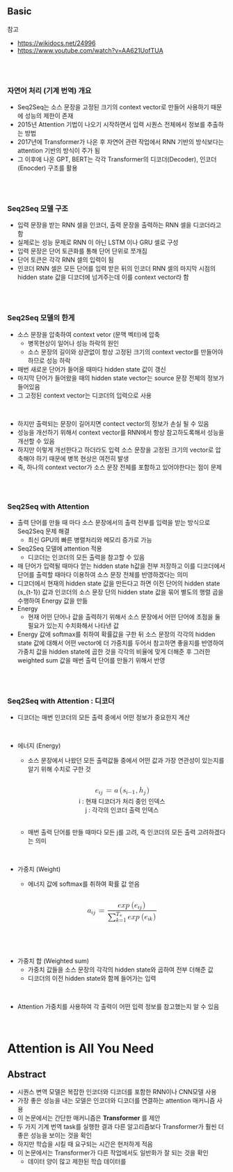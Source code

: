 ## Basic
참고
- https://wikidocs.net/24996
- https://www.youtube.com/watch?v=AA621UofTUA

<br>
<br>

### 자연어 처리 (기계 번역) 개요
- Seq2Seq는 소스 문장을 고정된 크기의 context vector로 만들어 사용하기 때문에 성능의 제한이 존재
- 2015년 Attention 기법이 나오기 시작하면서 입력 시퀀스 전체에서 정보를 추출하는 방법
- 2017년에 Transformer가 나온 후 자연어 관련 작업에서 RNN 기반의 방식보다는 attention 기반의 방식이 주가 됨
- 그 이후에 나온 GPT, BERT는 각각 Transformer의 디코더(Decoder), 인코더 (Enocder) 구조를 활용

<br>
<br>

### Seq2Seq 모델 구조
- 입력 문장을 받는 RNN 셀을 인코더, 출력 문장을 출력하는 RNN 셀을 디코더라고 함
- 실제로는 성능 문제로 RNN 이 아닌 LSTM 이나 GRU 셀로 구성
- 입력 문장은 단어 토큰화를 통해 단어 단위로 쪼개짐
- 단어 토큰은 각각 RNN 셀의 입력이 됨
- 인코더 RNN 셀은 모든 단어를 입력 받은 뒤의 인코더 RNN 셀의 마지막 시점의 hidden state 값을 디코더에 넘겨주는데 이를 context vector라 함 

<br>
<br>

### Seq2Seq 모델의 한게
- 소스 문장을 압축하여 context vetor (문맥 벡터)에 압축
    - 병목현상이 일어나 성능 하락의 원인
    - 소스 문장의 길이와 상관없이 항상 고정된 크기의 context vector를 만들어야 하므로 성능 하락
- 매번 새로운 단어가 들어올 때마다 hidden state 값이 갱신
- 마지막 단어가 들어왔을 때의 hidden state vector는 source 문장 전체의 정보가 들어있음  
- 그 고정된 context vector는 디코더의 입력으로 사용

<br>

- 하지만 출력되는 문장이 길어지면 contect vector의 정보가 손실 될 수 있음 
- 성능을 개선하기 위해서 context vector를 RNN에서 항상 참고하도록해서 성능을 개선할 수 있음
- 하지만 이렇게 개선한다고 하더라도 입력 소스 문장을 고정된 크기의 vector로 압축해야 하기 때문에 병목 현상은 여전히 발생 
- 즉, 하나의 context vector가 소스 문장 전체를 포함하고 있어야한다는 점이 문제

<br>
<br>

### Seq2Seq with Attention
- 출력 단어를 만들 때 마다 소스 문장에서의 출력 전부를 입력을 받는 방식으로 Seq2Seq 문제 해결
    - 최신 GPU의 빠른 병렬처리와 메모리 증가로 가능
- Seq2Seq 모델에 attention 적용
    - 디코더는 인코더의 모든 출력을 참고할 수 있음 
- 매 단어가 입력될 때마다 얻는 hidden state h값을 전부 저장하고 이를 디코더에서 단어를 출력할 때마다 이용하여 소스 문장 전체를 반영하겠다는 의미 
- 디코더에서 현재의 hidden state 값을 만든다고 하면 이전 단어의 hidden state (s_{t-1}) 값과 인코더의 소스 문장 단의 hidden state 값을 묶어 별도의 행렬 곱을 수행하여 Energy 값을 만듦 
- Energy
    - 현재 어떤 단어나 값을 출력하기 위해서 소스 문장에서 어떤 단어에 초점을 둘 필요가 있는지 수치화해서 나타낸 값
- Energy 값에 softmax를 취하여 확률값을 구한 뒤 소스 문장의 각각의 hidden state 값에 대해서 어떤 vector에 더 가중치를 두어서 참고하면 좋을지를 반영하여 가중치 값을 hidden state에 곱한 것을 각각의 비율에 맞게 더해준 후 그러한 weighted sum 값을 매번 출력 단어를 만들기 위해서 반영 


<br>
<br>


### Seq2Seq with Attention : 디코더
- 디코더는 매번 인코더의 모든 출력 중에서 어떤 정보가 중요한지 계산


<br>

- 에너지 (Energy) 
    - 소스 문장에서 나왔던 모든 출력값들 중에서 어떤 값과 가장 연관성이 있는지를 알기 위해 수치로 구한 것 

    <br>

    <p align=center><img src="./images/3/1.png"><br> 
                    i : 현재 디코더가 처리 중인 인덱스 <br>
                    j : 각각의 인코더 출력 인덱스</p>

    <br>

    - 매번 출력 단어를 만들 때마다 모든 j를 고려, 즉 인코더의 모든 출력 고려하겠다는 의미

<br>

- 가중치 (Weight)
    - 에너지 값에 softmax를 취하여 확률 값 얻음
   
    <br>

    <p align=center><img src="./images/3/2.png"></p>

    <br>
<br>

- 가중치 합 (Weighted sum)
    - 가중치 값들을 소스 문장의 각각의 hidden state와 곱하여 전부 더해준 값
    - 디코더의 이전 hidden state와 함께 들어가는 입력


<br>

- Attention 가중치를 사용하여 각 출력이 어떤 입력 정보를 참고했는지 알 수 있음 

<br>

# Attention is All You Need
## Abstract 
- 시퀀스 변역 모델은 복잡한 인코더와 디코더를 포함한 RNN이나 CNN모델 사용
- 가장 좋은 성능을 내는 모델은 인코더와 디코더를 연결하는 attention 매커니즘 사용
- 이 논문에서는 간단한 매커니즘은 **Transformer** 를 제안
- 두 가지 기계 번역 task를 실행한 결과 다른 알고리즘보다 Transformer가 훨씬 더 좋은 성능을 보이는 것을 확인
- 하지만 학습을 시킬 때 요구되는 시간은 현저하게 적음
- 이 논문에서는 Transformer가 다른 작업에서도 일반화가 잘 되는 것을 확인 
    - 데이터 양이 많고 제한된 학습 데이터를 
